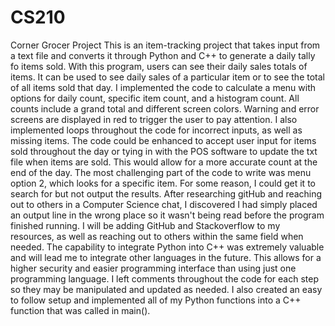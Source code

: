 # CS210
Corner Grocer Project
This is an item-tracking project that takes input from a text file and converts it through Python and C++ to generate a daily tally fo items sold. With this program, users can see their daily sales totals of items. It can be used to see daily sales of a particular item or to see the total of all items sold that day. I implemented the code to calculate a menu with options for daily count, specific item count, and a histogram count. All counts include a grand total and different screen colors. Warning and error screens are displayed in red to trigger the user to pay attention. I also implemented loops throughout the code for incorrect inputs, as well as missing items. The code could be enhanced to accept user input for items sold throughout the day or tying in with the POS software to update the txt file when items are sold. This  would allow for a more accurate count at the end of the day. The most challenging part of the code to write was menu option 2, which looks for a specific item. For some reason, I could get it to search for but not output the results. After researching gitHub and reaching out to others in a Computer Science chat, I discovered I had simply placed an output line in the wrong place so it wasn't being read before the program finished running. I will be adding GitHub and Stackoverflow to my resources, as well as reaching out to others within the same field when needed. The capability to integrate Python into C++ was extremely valuable and will lead me to integrate other languages in the future. This allows for a higher security and easier programming interface than using just one programming language. I left comments throughout the code for each step so they may be manipulated and updated as needed. I also created an easy to follow setup and implemented all of my Python functions into a C++ function that was called in main().
